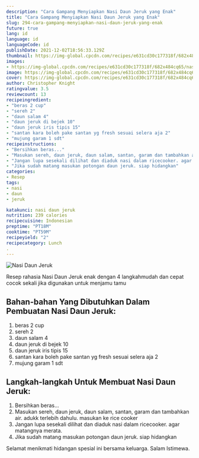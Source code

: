 ```yaml
---
description: "Cara Gampang Menyiapkan Nasi Daun Jeruk yang Enak"
title: "Cara Gampang Menyiapkan Nasi Daun Jeruk yang Enak"
slug: 294-cara-gampang-menyiapkan-nasi-daun-jeruk-yang-enak
future: true
lang: id
language: id
languageCode: id
publishDate: 2021-12-02T18:56:33.129Z 
thumbnail: https://img-global.cpcdn.com/recipes/e631cd30c177318f/682x484cq65/nasi-daun-jeruk-foto-resep-utama.png
images:
- https://img-global.cpcdn.com/recipes/e631cd30c177318f/682x484cq65/nasi-daun-jeruk-foto-resep-utama.png
image: https://img-global.cpcdn.com/recipes/e631cd30c177318f/682x484cq65/nasi-daun-jeruk-foto-resep-utama.png
cover: https://img-global.cpcdn.com/recipes/e631cd30c177318f/682x484cq65/nasi-daun-jeruk-foto-resep-utama.png
author: Christopher Knight
ratingvalue: 3.5
reviewcount: 13
recipeingredient:
- "beras 2 cup"
- "sereh 2"
- "daun salam 4"
- "daun jeruk di bejek 10"
- "daun jeruk iris tipis 15"
- "santan kara boleh pake santan yg fresh sesuai selera aja 2"
- "mujung garam 1 sdt"
recipeinstructions:
- "Bersihkan beras..."
- "Masukan sereh, daun jeruk, daun salam, santan, garam dan tambahkan air. adukk terlebih dahulu. masukan ke rice cooker"
- "Jangan lupa sesekali dilihat dan diaduk nasi dalam ricecooker. agar matangnya merata."
- "Jika sudah matang masukan potongan daun jeruk. siap hidangkan"
categories:
- Resep
tags:
- nasi
- daun
- jeruk

katakunci: nasi daun jeruk 
nutrition: 239 calories
recipecuisine: Indonesian
preptime: "PT18M"
cooktime: "PT59M"
recipeyield: "2"
recipecategory: Lunch
. 
---
```



![Nasi Daun Jeruk](https://img-global.cpcdn.com/recipes/e631cd30c177318f/682x484cq65/nasi-daun-jeruk-foto-resep-utama.png)

Resep rahasia Nasi Daun Jeruk  enak dengan 4 langkahmudah dan cepat cocok sekali jika digunakan untuk menjamu tamu

<!--inarticleads1-->

## Bahan-bahan Yang Dibutuhkan Dalam Pembuatan Nasi Daun Jeruk:

1. beras 2 cup
1. sereh 2
1. daun salam 4
1. daun jeruk di bejek 10
1. daun jeruk iris tipis 15
1. santan kara boleh pake santan yg fresh sesuai selera aja 2
1. mujung garam 1 sdt



<!--inarticleads2-->

## Langkah-langkah Untuk Membuat Nasi Daun Jeruk:

1. Bersihkan beras...
1. Masukan sereh, daun jeruk, daun salam, santan, garam dan tambahkan air. adukk terlebih dahulu. masukan ke rice cooker
1. Jangan lupa sesekali dilihat dan diaduk nasi dalam ricecooker. agar matangnya merata.
1. Jika sudah matang masukan potongan daun jeruk. siap hidangkan




Selamat menikmati hidangan spesial ini bersama keluarga. Salam Istimewa.

